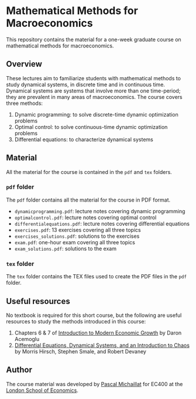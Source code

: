 # Mathematical Methods for Macroeconomics

This repository contains the material for a one-week graduate course on mathematical methods for macroeconomics.

## Overview

These lectures aim to familiarize students with mathematical methods to study dynamical systems, in discrete time and in continuous time. Dynamical systems are systems that involve more than one time-period; they are prevalent in many areas of macroeconomics. The course covers three methods:

1. Dynamic programming: to solve discrete-time dynamic optimization problems
2. Optimal control: to solve continuous-time dynamic optimization problems
3. Differential equations: to characterize dynamical systems

## Material

All the material for the course is contained in the `pdf` and `tex` folders.

### `pdf` folder

The `pdf` folder contains all the material for the course in PDF format.

+ `dynamicprogramming.pdf`: lecture notes covering dynamic programming
+ `optimalcontrol.pdf`: lecture notes covering optimal control
+ `differentialequations.pdf`: lecture notes covering differential equations
+ `exercises.pdf`: 13 exercises covering all three topics
+ `exercises_solutions.pdf`: solutions to the exercises
+ `exam.pdf`: one-hour exam covering all three topics
+ `exam_solutions.pdf`: solutions to the exam

### `tex` folder

The `tex` folder contains the TEX files used to create the PDF files in the `pdf` folder.

## Useful resources

No textbook is required for this short course, but the following are useful resources to study the methods introduced in this course:

1. Chapters 6 & 7 of [Introduction to Modern Economic Growth](https://press.princeton.edu/books/hardcover/9780691132921/introduction-to-modern-economic-growth) by Daron Acemoglu
2. [Differential Equations, Dynamical Systems, and an Introduction to Chaos](https://www.sciencedirect.com/book/9780123820105/differential-equations-dynamical-systems-and-an-introduction-to-chaos) by Morris Hirsch, Stephen Smale, and Robert Devaney

## Author

The course material was developed by [Pascal Michaillat](https://www.pascalmichaillat.org/) for EC400 at the [London School of Economics](https://www.lse.ac.uk).
